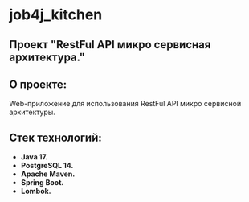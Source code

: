 # job4j_kitchen

## Проект "RestFul API микро сервисная архитектура."

## О проекте:

Web-приложение для использования RestFul API микро сервисной архитектуры.

## Стек технологий:
* **Java 17.**
* **PostgreSQL 14.**
* **Apache Maven.**
* **Spring Boot.**
* **Lombok.**